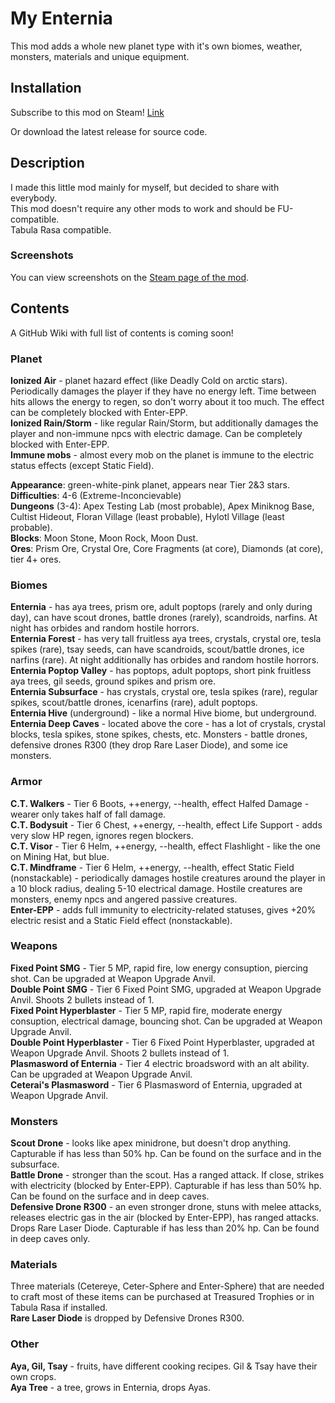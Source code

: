 # My Enternia

This mod adds a whole new planet type with it's own biomes, weather, monsters, materials and unique equipment.

## Installation

Subscribe to this mod on Steam! [Link](https://steamcommunity.com/sharedfiles/filedetails/?id=2006558650)

Or download the latest release for source code.

## Description

I made this little mod mainly for myself, but decided to share with everybody.  
This mod doesn't require any other mods to work and should be FU-compatible.  
Tabula Rasa compatible.

### Screenshots

You can view screenshots on the [Steam page of the mod](https://steamcommunity.com/sharedfiles/filedetails/?id=2006558650).

## Contents

A GitHub Wiki with full list of contents is coming soon!

### Planet

**Ionized Air** - planet hazard effect (like Deadly Cold on arctic stars). Periodically damages the player if they have no energy left. Time between hits allows the energy to regen, so don't worry about it too much. The effect can be completely blocked with Enter-EPP.  
**Ionized Rain/Storm** - like regular Rain/Storm, but additionally damages the player and non-immune npcs with electric damage. Can be completely blocked with Enter-EPP.  
**Immune mobs** - almost every mob on the planet is immune to the electric status effects (except Static Field).

**Appearance**: green-white-pink planet, appears near Tier 2&3 stars.  
**Difficulties**: 4-6 (Extreme-Inconcievable)  
**Dungeons** (3-4): Apex Testing Lab (most probable), Apex Miniknog Base, Cultist Hideout, Floran Village (least probable), Hylotl Village (least probable).  
**Blocks**: Moon Stone, Moon Rock, Moon Dust.  
**Ores**: Prism Ore, Crystal Ore, Core Fragments (at core), Diamonds (at core), tier 4+ ores.

### Biomes

**Enternia** - has aya trees, prism ore, adult poptops (rarely and only during day), can have scout drones, battle drones (rarely), scandroids, narfins. At night has orbides and random hostile horrors.  
**Enternia Forest** - has very tall fruitless aya trees, crystals, crystal ore, tesla spikes (rare), tsay seeds, can have scandroids, scout/battle drones, ice narfins (rare). At night additionally has orbides and random hostile horrors.  
**Enternia Poptop Valley** - has poptops, adult poptops, short pink fruitless aya trees, gil seeds, ground spikes and prism ore.  
**Enternia Subsurface** - has crystals, crystal ore, tesla spikes (rare), regular spikes, scout/battle drones, icenarfins (rare), adult poptops.  
**Enternia Hive** (underground) - like a normal Hive biome, but underground.  
**Enternia Deep Caves** - located above the core - has a lot of crystals, crystal blocks, tesla spikes, stone spikes, chests, etc. Monsters - battle drones, defensive drones R300 (they drop Rare Laser Diode), and some ice monsters.

### Armor

**C.T. Walkers** - Tier 6 Boots, ++energy, --health, effect Halfed Damage - wearer only takes half of fall damage.  
**C.T. Bodysuit** - Tier 6 Chest, ++energy, --health, effect Life Support - adds very slow HP regen, ignores regen blockers.  
**C.T. Visor** - Tier 6 Helm, ++energy, --health, effect Flashlight - like the one on Mining Hat, but blue.  
**C.T. Mindframe** - Tier 6 Helm, ++energy, --health, effect Static Field (nonstackable) - periodically damages hostile creatures around the player in a 10 block radius, dealing 5-10 electrical damage. Hostile creatures are monsters, enemy npcs and angered passive creatures.  
**Enter-EPP** - adds full immunity to electricity-related statuses, gives +20% electric resist and a Static Field effect (nonstackable).

### Weapons

**Fixed Point SMG** - Tier 5 MP, rapid fire, low energy consuption, piercing shot. Can be upgraded at Weapon Upgrade Anvil.  
**Double Point SMG** - Tier 6 Fixed Point SMG, upgraded at Weapon Upgrade Anvil. Shoots 2 bullets instead of 1.  
**Fixed Point Hyperblaster** - Tier 5 MP, rapid fire, moderate energy consuption, electrical damage, bouncing shot. Can be upgraded at Weapon Upgrade Anvil.  
**Double Point Hyperblaster** - Tier 6 Fixed Point Hyperblaster, upgraded at Weapon Upgrade Anvil. Shoots 2 bullets instead of 1.  
**Plasmasword of Enternia** - Tier 4 electric broadsword with an alt ability. Can be upgraded at Weapon Upgrade Anvil.  
**Ceterai's Plasmasword** - Tier 6 Plasmasword of Enternia, upgraded at Weapon Upgrade Anvil.

### Monsters

**Scout Drone** - looks like apex minidrone, but doesn't drop anything. Capturable if has less than 50% hp. Can be found on the surface and in the subsurface.  
**Battle Drone** - stronger than the scout. Has a ranged attack. If close, strikes with electricity (blocked by Enter-EPP). Capturable if has less than 50% hp. Can be found on the surface and in deep caves.  
**Defensive Drone R300** - an even stronger drone, stuns with melee attacks, releases electric gas in the air (blocked by Enter-EPP), has ranged attacks. Drops Rare Laser Diode. Capturable if has less than 20% hp. Can be found in deep caves only.

### Materials

Three materials (Cetereye, Ceter-Sphere and Enter-Sphere) that are needed to craft most of these items can be purchased at Treasured Trophies or in Tabula Rasa if installed.  
**Rare Laser Diode** is dropped by Defensive Drones R300.

### Other

**Aya, Gil, Tsay** - fruits, have different cooking recipes. Gil & Tsay have their own crops.  
**Aya Tree** - a tree, grows in Enternia, drops Ayas.
